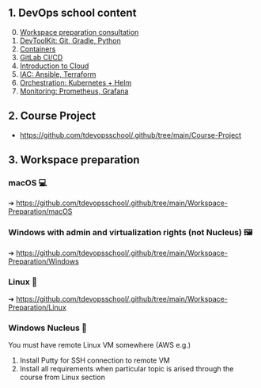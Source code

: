 ## 1. DevOps school content
0. [Workspace preparation consultation](https://github.com/tdevopsschool/.github/tree/main/Workspace-Preparation)
1. [DevToolKit: Git, Gradle, Python](https://github.com/tdevopsschool/1-DevToolKit)
2. [Containers](https://github.com/tdevopsschool/2-Containers)
3. [GitLab CI/CD](https://github.com/tdevopsschool/3-CICD)
4. [Introduction to Cloud](https://github.com/tdevopsschool/4-Introduction-to-Cloud)
5. [IAC: Ansible, Terraform](https://github.com/tdevopsschool/5-IAC) 
6. [Orchestration: Kubernetes + Helm](https://github.com/tdevopsschool/6-Orchestration)
7. [Monitoring: Prometheus, Grafana](https://github.com/tdevopsschool/7-Monitoring)

## 2. Course Project
- https://github.com/tdevopsschool/.github/tree/main/Course-Project

## 3. Workspace preparation
### macOS 💻
➔ https://github.com/tdevopsschool/.github/tree/main/Workspace-Preparation/macOS

### Windows with admin and virtualization rights (not Nucleus) 🖼
➔ https://github.com/tdevopsschool/.github/tree/main/Workspace-Preparation/Windows 

### Linux 🐧
➔ https://github.com/tdevopsschool/.github/tree/main/Workspace-Preparation/Linux

### Windows Nucleus 🤷
You must have remote Linux VM somewhere (AWS e.g.)
1. Install Putty for SSH connection to remote VM
2. Install all requirements when particular topic is arised through the course from Linux section
